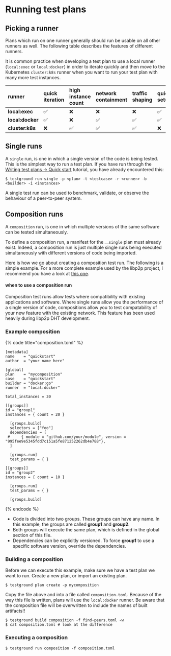 # Running test plans

## Picking a runner

Plans which run on one runner generally should run be usable on all other runners as well. The following table describes the features of different runners.‌

It is common practice when developing a test plan to use a local runner \(`local:exec` or `local:docker`\) in order to iterate quickly and then move to the Kubernetes `cluster:k8s` runner when you want to run your test plan with many more test instances.

|  runner | quick iteration | high instance count | network containment | traffic shaping | quick setup |
| :--- | :--- | :--- | :--- | :--- | :--- |
| **local:exec** | ✅ | ❌ | ❌ | ❌ | ✅ |
| **local:docker** | ✅ | ❌ | ✅ | ✅ | ✅ |
| **cluster:k8s** | ❌ | ✅ | ✅ | ✅ | ❌ |

## Single runs

A `single` run, is one in which a single version of the code is being tested. This is the simplest way to run a test plan. If you have run through the [Writing test plans -&gt; Quick start](writing-test-plans/quickstart.md) tutorial, you have already encountered this:

```text
$ testground run single -p <plan> -t <testcase> -r <runner> -b <builder> -i <instances>
```

A single test run can be used to benchmark, validate, or observe the behaviour of a peer-to-peer system.

## Composition runs

A `composition` run, is one in which multiple versions of the same software can be tested simultaneously. 

To define a composition run, a manifest for the __`single` plan must already exist. Indeed, a composition run is just multiple single runs being executed simultaneously with different versions of code being imported.

Here is how we go about creating a composition test run. The following is a simple example. For a more complete example used by the libp2p project, I recommend you have a look at [this one](https://github.com/libp2p/test-plans/tree/master/dht/compositions).

#### when to use a composition run

Composition test runs allow tests where compatibility with existing applications and software. Where single runs allow you the performance of a single version of code, compositions allow you to test compatability of your new feature with the existing network. This feature has been used heavily during libp2p DHT development.

### Example composition

{% code title="composition.toml" %}
```text
[metadata]
name    = "quickstart"
author  = "your name here"

[global]
plan    = "mycomposition"
case    = "quickstart"
builder = "docker:go"
runner  = "local:docker"

total_instances = 30

[[groups]]
id = "group1"
instances = { count = 20 }

  [groups.build]
  selectors = ["foo"]
  dependencies = [
 #     { module = "github.com/your/module", version = "995fee9e5345fdd7c151a5fe871252262db4e788"},
  ]

  [groups.run]
  test_params = { }

[[groups]]
id = "group2"
instances = { count = 10 }

  [groups.run]
  test_params = { }

  [groups.build]

```
{% endcode %}

* Code is divided into two groups. These groups can have any name. In this example, the groups are called **group1** and **group2**. 
* Both groups will execute the same plan, which is defined in the global section of this file.
* Dependencies can be explicitly versioned. To force **group1** to use a specific software version, override the dependencies.

### Building a composition

Before we can execute this example, make sure we have a test plan we want to run. Create a new plan, or import an existing plan.

```text
$ testground plan create -p mycomposition
```

Copy the file above and into a file called `composition.toml`. Because of the way this file is written, plans will use the `local:docker` runner. Be aware that the composition file will be overwritten to include the names of built artifacts!!

```text
$ testground build composition -f find-peers.toml -w
$ cat composition.toml # look at the difference
```

### Executing a composition

```text
$ testground run composition -f composition.toml
```



